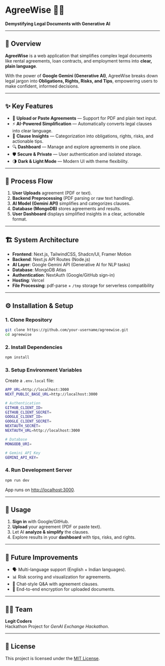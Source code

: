 # AgreeWise 📝🤝  
**Demystifying Legal Documents with Generative AI**

---

## 🚀 Overview  
**AgreeWise** is a web application that simplifies complex legal documents like rental agreements, loan contracts, and employment terms into **clear, plain language**.  

With the power of **Google Gemini (Generative AI)**, AgreeWise breaks down legal jargon into **Obligations, Rights, Risks, and Tips**, empowering users to make confident, informed decisions.  

---

## ✨ Key Features  
- 📂 **Upload or Paste Agreements** — Support for PDF and plain text input.  
- ⚡ **AI-Powered Simplification** — Automatically converts legal clauses into clear language.  
- 📑 **Clause Insights** — Categorization into obligations, rights, risks, and actionable tips.  
- 🔍 **Dashboard** — Manage and explore agreements in one place.  
- 🛡️ **Secure & Private** — User authentication and isolated storage.  
- 🌗 **Dark & Light Mode** — Modern UI with theme flexibility.  

---

## 🧩 Process Flow  
1. **User Uploads** agreement (PDF or text).  
2. **Backend Preprocessing** (PDF parsing or raw text handling).  
3. **AI Model (Gemini API)** simplifies and categorizes clauses.  
4. **Database (MongoDB)** stores agreements and results.  
5. **User Dashboard** displays simplified insights in a clear, actionable format.  

---

## 🏗️ System Architecture  
- **Frontend**: Next.js, TailwindCSS, Shadcn/UI, Framer Motion  
- **Backend**: Next.js API Routes (Node.js)  
- **AI Layer**: Google Gemini API (Generative AI for NLP tasks)  
- **Database**: MongoDB Atlas  
- **Authentication**: NextAuth (Google/GitHub sign-in)  
- **Hosting**: Vercel  
- **File Processing**: pdf-parse + `/tmp` storage for serverless compatibility  

---

## ⚙️ Installation & Setup  

### 1. Clone Repository  
```bash
git clone https://github.com/your-username/agreewise.git
cd agreewise
```

### 2. Install Dependencies  
```bash
npm install
```

### 3. Setup Environment Variables  
Create a `.env.local` file:  
```bash
APP_URL=http://localhost:3000
NEXT_PUBLIC_BASE_URL=http://localhost:3000

# Authentication
GITHUB_CLIENT_ID=
GITHUB_CLIENT_SECRET=
GOOGLE_CLIENT_ID=
GOOGLE_CLIENT_SECRET=
NEXTAUTH_SECRET=
NEXTAUTH_URL=http://localhost:3000

# Database
MONGODB_URI=

# Gemini API Key
GEMINI_API_KEY=
```

### 4. Run Development Server  
```bash
npm run dev
```

App runs on [http://localhost:3000](http://localhost:3000).

---

## 🧪 Usage  
1. **Sign in** with Google/GitHub.  
2. **Upload** your agreement (PDF or paste text).  
3. Let AI **analyze & simplify** the clauses.  
4. Explore results in your **dashboard** with tips, risks, and rights.  

---

## 🔮 Future Improvements  
- 🗣️ Multi-language support (English + Indian languages).  
- 📊 Risk scoring and visualization for agreements.  
- 🤖 Chat-style Q&A with agreement clauses.  
- 🔐 End-to-end encryption for uploaded documents.  

---

## 👨‍💻 Team  
**Legit Coders**  
Hackathon Project for *GenAI Exchange Hackathon*.  

---

## 📜 License  
This project is licensed under the [MIT License](LICENSE).  
